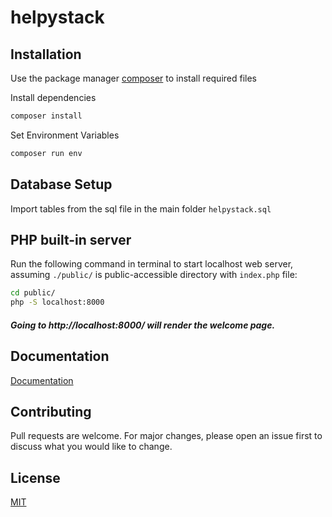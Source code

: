 # helpystack

## Installation

Use the package manager [composer](https://getcomposer.org/) to install required files

Install dependencies
```bash
composer install
```
Set Environment Variables
```bash
composer run env
```

## Database Setup

Import tables from the sql file in the main folder 
`helpystack.sql`


## PHP built-in server
Run the following command in terminal to start localhost web server, assuming `./public/` is public-accessible directory with `index.php` file:

```bash
cd public/
php -S localhost:8000
```

##### Going to http://localhost:8000/ will render the welcome page.
## Documentation
[Documentation](https://yusfuu.github.io/Lightweight-PHP-Framework-For-APIs/)

## Contributing
Pull requests are welcome. For major changes, please open an issue first to discuss what you would like to change.

## License
[MIT](https://choosealicense.com/licenses/mit/)
